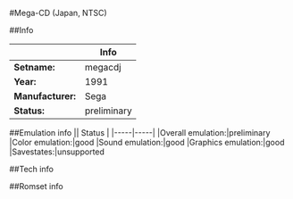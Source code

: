#Mega-CD (Japan, NTSC)

##Info

||Info|
|-----|-----|
|**Setname:**|megacdj
|**Year:**|1991
|**Manufacturer:**|Sega
|**Status:**|preliminary

##Emulation info
|| Status |
|-----|-----|
|Overall emulation:|preliminary
|Color emulation:|good
|Sound emulation:|good
|Graphics emulation:|good
|Savestates:|unsupported

##Tech info

##Romset info

<!--- START OF EDITED COMMENT DO NOT TOUCH TEXT ABOVE-->
